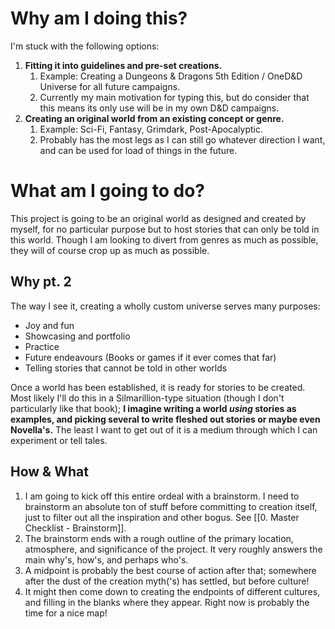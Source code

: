 # Why am I doing this?
I'm stuck with the following options:

1. **Fitting it into guidelines and pre-set creations.** 
	1. Example: Creating a Dungeons & Dragons 5th Edition / OneD&D Universe for all future campaigns.
	2. Currently my main motivation for typing this, but do consider that this means its only use will be in my own D&D campaigns.
2. **Creating an original world from an existing concept or genre.**
	1. Example: Sci-Fi, Fantasy, Grimdark, Post-Apocalyptic.
	2. Probably has the most legs as I can still go whatever direction I want, and can be used for load of things in the future.

# What am I going to do?
This project is going to be an original world as designed and created by myself, for no particular purpose but to host stories that can only be told in this world. Though I am looking to divert from genres as much as possible, they will of course crop up as much as possible.

## Why pt. 2
The way I see it, creating a wholly custom universe serves many purposes:
- Joy and fun
- Showcasing and portfolio
- Practice
- Future endeavours (Books or games if it ever comes that far)
- Telling stories that cannot be told in other worlds

Once a world has been established, it is ready for stories to be created. Most likely I'll do this in a Silmarillion-type situation (though I don't particularly like that book); **I imagine writing a world *using* stories as examples, and picking several to write fleshed out stories or maybe even Novella's.** The least I want to get out of it is a medium through which I can experiment or tell tales.

## How & What
1. I am going to kick off this entire ordeal with a brainstorm. I need to brainstorm an absolute ton of stuff before committing to creation itself, just to filter out all the inspiration and other bogus. See [[0. Master Checklist - Brainstorm]].
2. The brainstorm ends with a rough outline of the primary location, atmosphere, and significance of the project. It very roughly answers the main why's, how's, and perhaps who's.
3. A midpoint is probably the best course of action after that; somewhere after the dust of the creation myth('s) has settled, but before culture!
4. It might then come down to creating the endpoints of different cultures, and filling in the blanks where they appear. Right now is probably the time for a nice map!